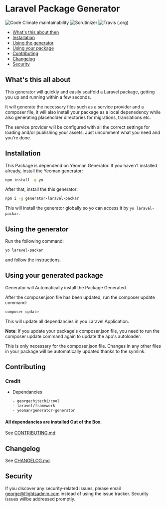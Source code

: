 # Laravel Package Generator

![Code Climate maintainability](https://img.shields.io/codeclimate/maintainability/verschuur/generator-laravel-package-scaffolder.svg?style=flat-square) 
![Scrutinizer](https://img.shields.io/scrutinizer/g/verschuur/generator-laravel-package-scaffolder.svg?style=flat-square) ![Travis (.org)](https://img.shields.io/travis/verschuur/generator-laravel-package-scaffolder.svg?style=flat-square)

  - [What's this about then](#Whats-this-all-about)
  - [Installation](#Installation)
  - [Using the generator](#Using-the-generator)
  - [Using your package](#Using-your-generated-package)
  - [Contributing](#Contributing)
  - [Changelog](#Changelog)
  - [Security](#Security)

## What's this all about

This generator will quickly and easily scaffold a Laravel package, getting you up and running within a few seconds.

It will generate the necessary files such as a service provider and a composer file, it will also install your package as a local depenedency while also generating placeholder directories for migrations, translations etc.

The service provider will be configured with all the correct settings for loading and/or publishing your assets. Just uncomment what you need and you're done.

## Installation

This Package is dependend on Yeoman Generator. If you haven't installed already, install the Yeoman generator:

```bash
npm install -g yo
```

After that, install the this generator:

```bash
npm i -g generator-laravel-packar
```
  
   This will install the generator globally so yo can access it by `yo laravel-packar`.

## Using the generator

Run the following command:

```bash
yo laravel-packar
```

and follow the instructions.

## Using your generated package

Generator will Automatically install the Package Generated.

After the composer.json file has been updated, run the composer update command:

```bash
composer update
```

This will update all dependancies in you Laravel Application.

**Note**: If you update your package's composer.json file, you need to run the composer update command again to update the app's autoloader.

This is only necessary for the composer.json file. Changes in any other files in your package will be automatically updated thanks to the symlink.

## Contributing

### Credit
- Dependancies 
  ```bash
  - georgechitechi/cool
  - laravel/framework
  - yeoman/generator-generator
  ```

#### All dependancies are installed Out of the Box.

See [CONTRIBUTING.md](CONTRIBUTING.md).

## Changelog

See [CHANGELOG.md](CHANGELOG.md).

## Security

If you discover any security-related issues, please email george@flightsadmin.com instead of using the issue tracker. Security issues willbe addreesed promptly.